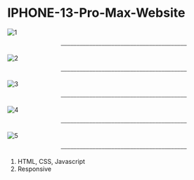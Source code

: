 # IPHONE-13-Pro-Max-Website




![1](https://user-images.githubusercontent.com/67467495/184165104-a011c8e5-1341-47f0-8bb6-1d4013b63038.JPG)

                     ――――――――――――――――――――――――――――――――――――――――

![2](https://user-images.githubusercontent.com/67467495/184165120-713edd38-671b-4f80-963d-219a0a0893b6.JPG)

                     ――――――――――――――――――――――――――――――――――――――――

![3](https://user-images.githubusercontent.com/67467495/184165134-f9131c3c-42e2-49c8-92af-627833ebb37e.JPG)

                     ――――――――――――――――――――――――――――――――――――――――

![4](https://user-images.githubusercontent.com/67467495/184165141-3696f7c9-9f02-445a-abdf-a37e1ff70123.JPG)

                     ――――――――――――――――――――――――――――――――――――――――

![5](https://user-images.githubusercontent.com/67467495/184165155-70b4fdb0-0df8-4e00-9e96-c8904f68ebf7.JPG)

                     ――――――――――――――――――――――――――――――――――――――――

1) HTML, CSS, Javascript
2) Responsive
